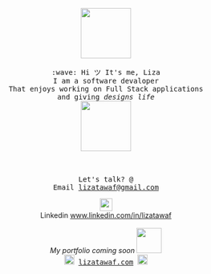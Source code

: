 <p align="center" >
  <p align="center" >
  <img src= "https://media.tenor.com/images/4f20af75f32887384aab7e49c37537ae/tenor.gif" width="100px">
  <br><br>
  <samp>
    :wave: Hi ツ It's me, Liza 
    <br> I am a software devaloper 
      <br> That enjoys working on Full Stack applications 
    <br> and giving  <em>designs</em>  <em> life </em> 
     <br> <img src="https://media.tenor.com/images/6edf48d0aa6b5f038d1bef0e86d6698d/tenor.gif" width="100px"><br><br>
    <br><br> Let's talk? @ 
    <br> Email <a href="mailto:lizatawaf@gmail.com?subject=Hi Liza!! I saw your GitHub">lizatawaf@gmail.com</a>
     <br> <p align="center"><a href="www.linkedin.com/in/lizatawaf"><img src="https://img.shields.io/badge/linkedin-%230077B5.svg?&style=for-the-badge&logo=linkedin&logoColor=white" height=25></a>
    <br> Linkedin <a href="www.linkedin.com/in/lizatawaf">www.linkedin.com/in/lizatawaf</a>
    <br><br><em>My portfolio coming soon</em>
  </samp>
  <img src="https://media.giphy.com/media/J4803rJjCrqrRpU47f/source.gif" width="50px">   
  <samp>
     <br><img src="https://media.giphy.com/media/hWM5xcVje9cQscDLbP/source.gif" width="20px"> <a href="https://lizatawaf.com">lizatawaf.com</a> <img src="https://media.giphy.com/media/hWM5xcVje9cQscDLbP/source.gif" width="20px">
  </samp>
</p>
